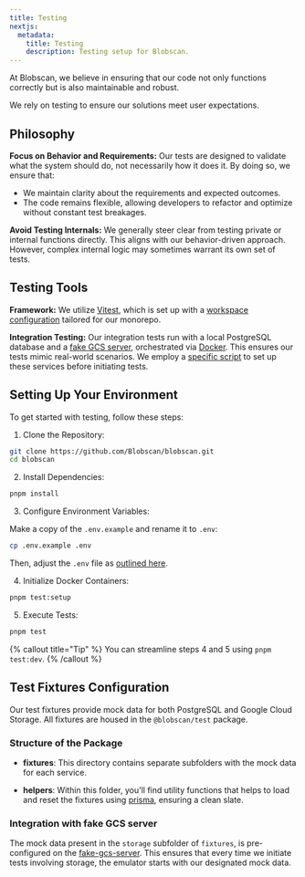```yaml
---
title: Testing
nextjs:
  metadata:
    title: Testing
    description: Testing setup for Blobscan.
---
```


At Blobscan, we believe in ensuring that our code not only functions correctly but is also maintainable and robust.

We rely on testing to ensure our solutions meet user expectations.

## Philosophy

**Focus on Behavior and Requirements:** Our tests are designed to validate what the system should do, not necessarily how it does it. By doing so, we ensure that:

- We maintain clarity about the requirements and expected outcomes.
- The code remains flexible, allowing developers to refactor and optimize without constant test breakages.

**Avoid Testing Internals:** We generally steer clear from testing private or internal functions directly. This aligns with our behavior-driven approach. However, complex internal logic may sometimes warrant its own set of tests.

## Testing Tools

**Framework:** We utilize [Vitest](https://vitest.dev), which is set up with a [workspace configuration](https://vitest.dev/guide/workspace.html) tailored for our monorepo.

**Integration Testing:** Our integration tests run with a local PostgreSQL database and a [fake GCS server](https://github.com/fsouza/fake-gcs-server), orchestrated via [Docker](https://www.docker.com). This ensures our tests mimic real-world scenarios. We employ a [specific script](https://github.com/Blobscan/blobscan/blob/next/scripts/run-integration.sh) to set up these services before initiating tests.

## Setting Up Your Environment

To get started with testing, follow these steps:

1. Clone the Repository:

```bash
git clone https://github.com/Blobscan/blobscan.git
cd blobscan
```

2. Install Dependencies:

```bash
pnpm install
```

3. Configure Environment Variables:

Make a copy of the `.env.example` and rename it to `.env`:

```bash
cp .env.example .env
```

Then, adjust the `.env` file as [outlined here](/docs/environment).

4. Initialize Docker Containers:

```bash
pnpm test:setup
```

5. Execute Tests:

```bash
pnpm test
```

{% callout title="Tip" %}
You can streamline steps 4 and 5 using `pnpm test:dev`.
{% /callout %}

## Test Fixtures Configuration

Our test fixtures provide mock data for both PostgreSQL and Google Cloud Storage. All fixtures are housed in the `@blobscan/test` package.

### Structure of the Package

- **fixtures**: This directory contains separate subfolders with the mock data for each service.

- **helpers**: Within this folder, you'll find utility functions that helps to load and reset the fixtures using [prisma](https://www.prisma.io), ensuring a clean slate.

### Integration with fake GCS server

The mock data present in the `storage` subfolder of `fixtures`, is pre-configured on the [fake-gcs-server](https://github.com/fsouza/fake-gcs-server). This ensures that every time we initiate tests involving storage, the emulator starts with our designated mock data.
